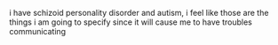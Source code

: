 i have schizoid personality disorder and autism, i feel like those are the things i am going to specify since it will cause me to have troubles communicating
